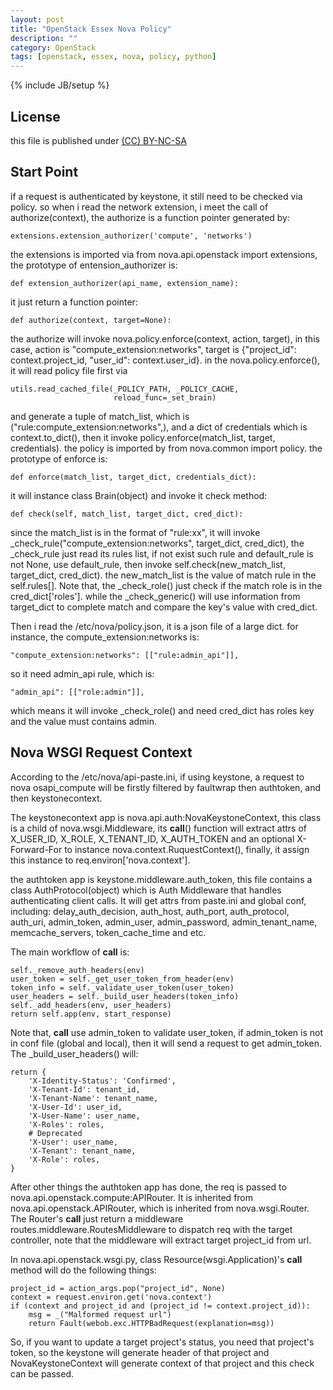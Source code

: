 ```yaml
---
layout: post
title: "OpenStack Essex Nova Policy"
description: ""
category: OpenStack
tags: [openstack, essex, nova, policy, python]
---
```

{% include JB/setup %}
## License
this file is published under [(CC) BY-NC-SA](http://creativecommons.org/licenses/by-nc-sa/3.0/)

## Start Point
if a request is authenticated by keystone, it still need to be checked via policy. so when i read the network extension, i meet the call of authorize(context), the authorize is a function pointer generated by:

    extensions.extension_authorizer('compute', 'networks')

the extensions is imported via from nova.api.openstack import extensions, the prototype of entension_authorizer is:

    def extension_authorizer(api_name, extension_name):

it just return a function pointer:

    def authorize(context, target=None):

the authorize will invoke nova.policy.enforce(context, action, target), in this case, action is "compute_extension:networks", target is {"project_id": context.project_id, "user_id": context.user_id}. in the nova.policy.enforce(), it will read policy file first via

    utils.read_cached_file(_POLICY_PATH, _POLICY_CACHE,
                           reload_func=_set_brain)

and generate a tuple of match_list, which is ("rule:compute_extension:networks",), and a dict of credentials which is context.to_dict(), then it invoke policy.enforce(match_list, target, credentials). the policy is imported by from nova.common import policy. the prototype of enforce is:

    def enforce(match_list, target_dict, credentials_dict):

it will instance class Brain(object) and invoke it check method:

    def check(self, match_list, target_dict, cred_dict):

since the match_list is in the format of "rule:xx", it will invoke _check_rule("compute_extension:networks", target_dict, cred_dict), the _check_rule just read its rules list, if not exist such rule and default_rule is not None, use default_rule, then invoke self.check(new_match_list, target_dict, cred_dict). the new_match_list is the value of match rule in the self.rules[]. Note that, the _check_role() just check if the match role is in the cred_dict['roles']. while the _check_generic() will use information from target_dict to complete match and compare the key's value with cred_dict.

Then i read the /etc/nova/policy.json, it is a json file of a large dict. for instance, the compute_extension:networks is:

    "compute_extension:networks": [["rule:admin_api"]],

so it need admin_api rule, which is:

    "admin_api": [["role:admin"]],

which means it will invoke _check_role() and need cred_dict has roles key and the value must contains admin.

## Nova WSGI Request Context
According to the /etc/nova/api-paste.ini, if using keystone, a request to nova osapi_compute will be firstly filtered by faultwrap then authtoken, and then keystonecontext.

The keystonecontext app is nova.api.auth:NovaKeystoneContext, this class is a child of nova.wsgi.Middleware, its __call__() function will extract attrs of X_USER_ID, X_ROLE, X_TENANT_ID, X_AUTH_TOKEN and an optional X-Forward-For to instance nova.context.RuquestContext(), finally, it assign this instance to req.environ['nova.context'].

the authtoken app is keystone.middleware.auth_token, this file contains a class AuthProtocol(object) which is Auth Middleware that handles authenticating client calls. It will get attrs from paste.ini and global conf, including: delay_auth_decision, auth_host, auth_port, auth_protocol, auth_uri, admin_token, admin_user, admin_password, admin_tenant_name, memcache_servers, token_cache_time and etc.

The main workflow of __call__ is:

    self._remove_auth_headers(env)
    user_token = self._get_user_token_from_header(env)
    token_info = self._validate_user_token(user_token)
    user_headers = self._build_user_headers(token_info)
    self._add_headers(env, user_headers)
    return self.app(env, start_response)

Note that, __call__ use admin_token to validate user_token, if admin_token is not in conf file (global and local), then it will send a request to get admin_token. The _build_user_headers() will:

    return {
        'X-Identity-Status': 'Confirmed',
        'X-Tenant-Id': tenant_id,
        'X-Tenant-Name': tenant_name,
        'X-User-Id': user_id,
        'X-User-Name': user_name,
        'X-Roles': roles,
        # Deprecated
        'X-User': user_name,
        'X-Tenant': tenant_name,
        'X-Role': roles,
    }

After other things the authtoken app has done, the req is passed to nova.api.openstack.compute:APIRouter. It is inherited from nova.api.openstack.APIRouter, which is inherited from nova.wsgi.Router. The Router's __call__ just return a middleware routes.middleware.RoutesMiddleware to dispatch req with the target controller, note that the middleware will extract target project_id from url.

In nova.api.openstack.wsgi.py, class Resource(wsgi.Application)'s __call__ method will do the following things:

    project_id = action_args.pop("project_id", None)
    context = request.environ.get('nova.context')
    if (context and project_id and (project_id != context.project_id)):
        msg = _("Malformed request url")
        return Fault(webob.exc.HTTPBadRequest(explanation=msg))

So, if you want to update a target project's status, you need that project's token, so the keystone will generate header of that project and NovaKeystoneContext will generate context of that project and this check can be passed.
